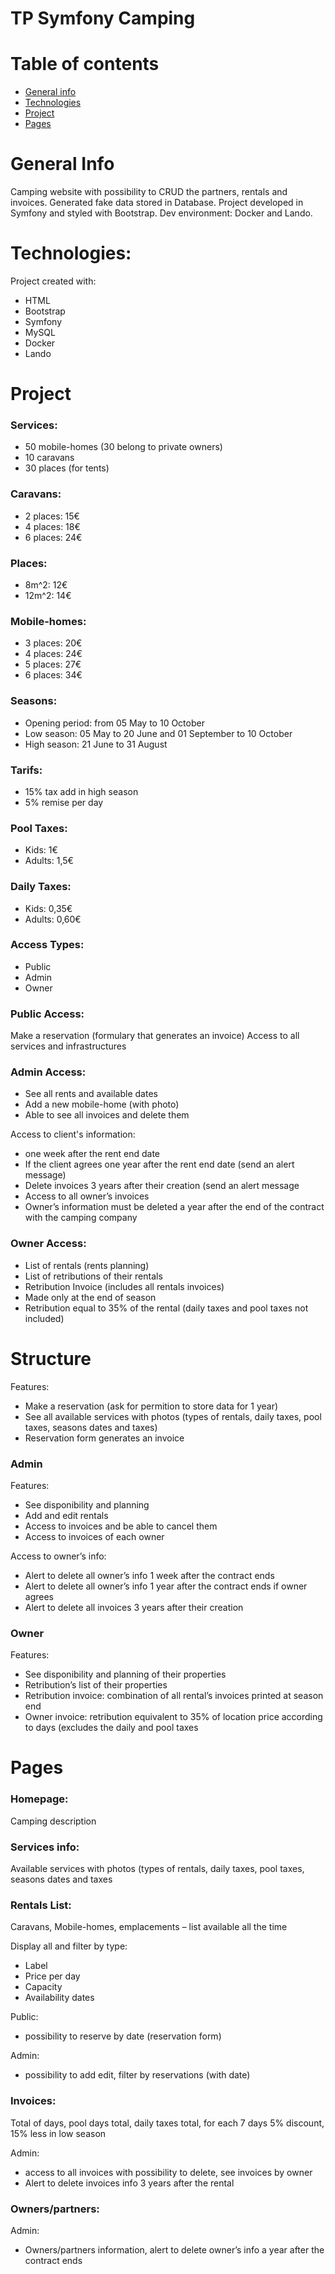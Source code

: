 # TP Symfony Camping

# Table of contents
* [General info](#general-info)
* [Technologies](#technologies)
* [Project](#project)
* [Pages](#pages)

# General Info
Camping website with possibility to CRUD the partners, rentals and invoices. Generated fake data stored in Database.
Project developed in Symfony and styled with Bootstrap. Dev environment: Docker and Lando.

# Technologies:
Project created with:
* HTML
* Bootstrap
* Symfony
* MySQL
* Docker
* Lando

# Project
### Services: 
* 50 mobile-homes (30 belong to private owners) 
* 10 caravans 
* 30 places (for tents)  

### Caravans: 
* 2 places: 15€ 
* 4 places: 18€ 
* 6 places: 24€

### Places: 
* 8m^2: 12€ 
* 12m^2: 14€ 

### Mobile-homes: 
* 3 places: 20€ 
* 4 places: 24€ 
* 5 places: 27€ 
* 6 places: 34€ 

### Seasons: 
* Opening period: from 05 May to 10 October  
* Low season: 05 May to 20 June and 01 September to 10 October 
* High season: 21 June to 31 August 

### Tarifs: 
* 15% tax add in high season 
* 5% remise per day

### Pool Taxes:  
* Kids: 1€ 
* Adults: 1,5€ 

### Daily Taxes: 
* Kids: 0,35€ 
* Adults: 0,60€ 

### Access Types: 
* Public 
* Admin 
* Owner 

### Public Access: 
Make a reservation (formulary that generates an invoice) 
Access to all services and infrastructures 

### Admin Access:  
* See all rents and available dates 
* Add a new mobile-home (with photo) 
* Able to see all invoices and delete them 

Access to client's information: 
* one week after the rent end date 
* If the client agrees one year after the rent end date (send an alert message) 
* Delete invoices 3 years after their creation (send an alert message 
* Access to all owner’s invoices 
* Owner’s information must be deleted a year after the end of the contract with the camping company 

### Owner Access:  
* List of rentals (rents planning) 
* List of retributions of their rentals 
* Retribution Invoice (includes all rentals invoices) 
* Made only at the end of season 
* Retribution equal to 35% of the rental (daily taxes and pool taxes not included) 

# Structure
Features: 
* Make a reservation (ask for permition to store data for 1 year) 
* See all available services with photos (types of rentals, daily taxes, pool taxes, seasons dates and taxes) 
* Reservation form generates an invoice 

### Admin 
Features: 
* See disponibility and planning 
* Add and edit rentals 
* Access to invoices and be able to cancel them 
* Access to invoices of each owner 

Access to owner’s info: 
* Alert to delete all owner’s info 1 week after the contract ends 
* Alert to delete all owner’s info 1 year after the contract ends if owner agrees 
* Alert to delete all invoices 3 years after their creation 

### Owner 
Features: 
* See disponibility and planning of their properties 
* Retribution’s list of their properties 
* Retribution invoice: combination of all rental’s invoices printed at season end 
* Owner invoice: retribution equivalent to 35% of location price according to days (excludes the daily and pool taxes 

# Pages 
### Homepage: 
Camping description 

### Services info: 
Available services with photos (types of rentals, daily taxes, pool taxes, seasons dates and taxes 

### Rentals List: 
Caravans, Mobile-homes, emplacements – list available all the time 

Display all and filter by type: 
* Label 
* Price per day 
* Capacity  
* Availability dates 

Public: 
* possibility to reserve by date (reservation form)  

Admin:  
* possibility to add edit, filter by reservations (with date) 

### Invoices: 
Total of days, pool days total, daily taxes total, for each 7 days 5% discount, 15% less in low season 

Admin: 
* access to all invoices with possibility to delete, see invoices by owner 
* Alert to delete invoices info 3 years after the rental 

### Owners/partners: 
Admin: 
* Owners/partners information, alert to delete owner’s info a year after the contract ends 
